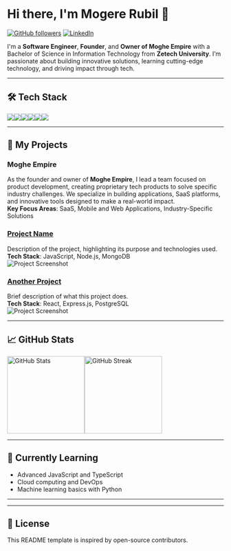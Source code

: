 # Hi there, I'm Mogere Rubil 👋

[![GitHub followers](https://img.shields.io/github/followers/yourusername?label=Follow&style=social)](https://github.com/Rubil-Mogere-94/Rubil-Mogere-94)
[![LinkedIn](https://img.shields.io/badge/LinkedIn-Connect-blue?style=social&logo=linkedin)](https://www.linkedin.com/in/rubil-mogere-6120b6307/)

I'm a **Software Engineer**, **Founder**, and **Owner of Moghe Empire** with a Bachelor of Science in Information Technology from **Zetech University**. I’m passionate about building innovative solutions, learning cutting-edge technology, and driving impact through tech.

---

## 🛠 Tech Stack

<div style="display: flex; flex-wrap: wrap;">
  <img src="https://img.shields.io/badge/Code-JavaScript-informational?style=flat&logo=javascript&color=F7DF1E" />
  <img src="https://img.shields.io/badge/Code-React-blue?style=flat&logo=react&color=61DAFB" />
  <img src="https://img.shields.io/badge/Code-Node.js-339933?style=flat&logo=node.js&logoColor=white" />
  <img src="https://img.shields.io/badge/Database-MySQL-blue?style=flat&logo=mysql&logoColor=white" />
  <img src="https://img.shields.io/badge/Tools-Git-F05032?style=flat&logo=git&logoColor=white" />
  <img src="https://img.shields.io/badge/Tools-Docker-2496ED?style=flat&logo=docker&logoColor=white" />
</div>

---

## 🚀 My Projects

### Moghe Empire
As the founder and owner of **Moghe Empire**, I lead a team focused on product development, creating proprietary tech products to solve specific industry challenges. We specialize in building applications, SaaS platforms, and innovative tools designed to make a real-world impact.  
**Key Focus Areas**: SaaS, Mobile and Web Applications, Industry-Specific Solutions

### [Project Name](https://github.com/yourusername/projectname)
Description of the project, highlighting its purpose and technologies used.  
**Tech Stack**: JavaScript, Node.js, MongoDB  
![Project Screenshot](https://link-to-screenshot.com)

### [Another Project](https://github.com/yourusername/anotherproject)
Brief description of what this project does.  
**Tech Stack**: React, Express.js, PostgreSQL  
![Project Screenshot](https://link-to-screenshot.com)

---

## 📈 GitHub Stats

<div style="display: flex;">
  <img src="https://github-readme-stats.vercel.app/api?username=yourusername&show_icons=true&hide_border=true&theme=dark" alt="GitHub Stats" height="180em" />
  <img src="https://github-readme-streak-stats.herokuapp.com/?user=yourusername&theme=dark" alt="GitHub Streak" height="180em" />
</div>

---

## 🌱 Currently Learning
- Advanced JavaScript and TypeScript
- Cloud computing and DevOps
- Machine learning basics with Python

---



---

## 📝 License

This README template is inspired by open-source contributors.
